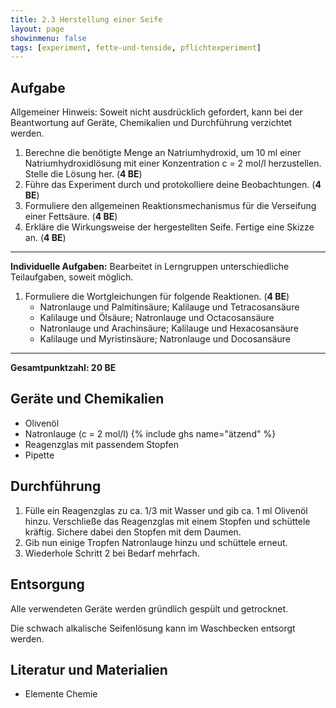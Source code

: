 ```yaml
---
title: 2.3 Herstellung einer Seife
layout: page
showinmenu: false
tags: [experiment, fette-und-tenside, pflichtexperiment]
---
```


## Aufgabe

Allgemeiner Hinweis: Soweit nicht ausdrücklich gefordert, kann bei der Beantwortung auf Geräte, Chemikalien und Durchführung verzichtet werden.

1. Berechne die benötigte Menge an Natriumhydroxid, um 10 ml einer Natriumhydroxidlösung mit einer Konzentration c = 2 mol/l herzustellen. Stelle die Lösung her. (**4 BE**)
2. Führe das Experiment durch und protokolliere deine Beobachtungen. (**4 BE**)
3. Formuliere den allgemeinen Reaktionsmechanismus für die Verseifung einer Fettsäure. (**4 BE**)
4. Erkläre die Wirkungsweise der hergestellten Seife. Fertige eine Skizze an. (**4 BE**)

---

**Individuelle Aufgaben:** Bearbeitet in Lerngruppen unterschiedliche Teilaufgaben, soweit möglich.

1. Formuliere die Wortgleichungen für folgende Reaktionen. (**4 BE**)
	* Natronlauge und Palmitinsäure; Kalilauge und Tetracosansäure
	* Kalilauge und Ölsäure; Natronlauge und Octacosansäure
	* Natronlauge und Arachinsäure; Kalilauge und Hexacosansäure
	* Kalilauge und Myristinsäure; Natronlauge und Docosansäure

---

**Gesamtpunktzahl: 20 BE**

## Geräte und Chemikalien

* Olivenöl
* Natronlauge (c = 2 mol/l) {% include ghs name="ätzend" %}
* Reagenzglas mit passendem Stopfen
* Pipette

## Durchführung

1. Fülle ein Reagenzglas zu ca. 1/3 mit Wasser und gib ca. 1 ml Olivenöl hinzu. Verschließe das Reagenzglas mit einem Stopfen und schüttele kräftig. Sichere dabei den Stopfen mit dem Daumen.
2. Gib nun einige Tropfen Natronlauge hinzu und schüttele erneut.
3. Wiederhole Schritt 2 bei Bedarf mehrfach.

## Entsorgung

Alle verwendeten Geräte werden gründlich gespült und getrocknet.

Die schwach alkalische Seifenlösung kann im Waschbecken entsorgt werden.

## Literatur und Materialien

* Elemente Chemie
